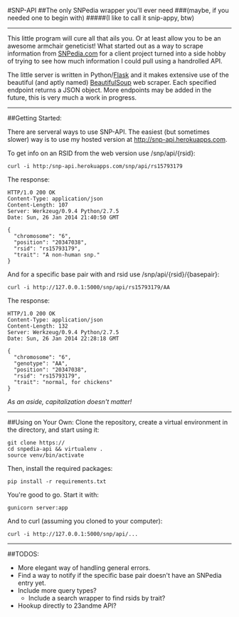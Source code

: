 #SNP-API
##The only SNPedia wrapper you'll ever need
###(maybe, if you needed one to begin with)
#####(I like to call it snip-appy, btw)
___
This little program will cure all that ails you. Or at least allow you to be an awesome armchair geneticist! What started out as a way to scrape information from [SNPedia.com](http://snpedia.com/) for a client project turned into a side hobby of trying to see how much information I could pull using a handrolled API.

The little server is written in Python/[Flask](http://flask.pocoo.org/) and it makes extensive use of the beautiful (and aptly named) [BeautifulSoup](http://www.crummy.com/software/BeautifulSoup/) web scraper. Each specified endpoint returns a JSON object. More endpoints may be added in the future, this is very much a work in progress.
___

##Getting Started:

There are serveral ways to use SNP-API. The easiest (but sometimes slower) way is to use my hosted version at http://snp-api.herokuapps.com.

To get info on an RSID from the web version use /snp/api/{rsid}:
```
curl -i http:/snp-api.herokuapps.com/snp/api/rs15793179
```
The response:
```
HTTP/1.0 200 OK
Content-Type: application/json
Content-Length: 107
Server: Werkzeug/0.9.4 Python/2.7.5
Date: Sun, 26 Jan 2014 21:40:50 GMT

{
  "chromosome": "6",
  "position": "20347038",
  "rsid": "rs15793179",
  "trait": "A non-human snp."
}
```

And for a specific base pair with and rsid use /snp/api/{rsid}/{basepair}:
```
curl -i http://127.0.0.1:5000/snp/api/rs15793179/AA
```
The response:
```
HTTP/1.0 200 OK
Content-Type: application/json
Content-Length: 132
Server: Werkzeug/0.9.4 Python/2.7.5
Date: Sun, 26 Jan 2014 22:28:18 GMT

{
  "chromosome": "6",
  "genotype": "AA",
  "position": "20347038",
  "rsid": "rs15793179",
  "trait": "normal, for chickens"
}
```

_As an aside, capitalization doesn't matter!_
___
##Using on Your Own:
Clone the repository, create a virtual environment in the directory, and start using it:
```
git clone https://
cd snpedia-api && virtualenv .
source venv/bin/activate
```

Then, install the required packages:
```
pip install -r requirements.txt
```

You're good to go. Start it with:
```
gunicorn server:app
```

And to curl (assuming you cloned to your computer):
```
curl -i http://127.0.0.1:5000/snp/api/...
```
___
##TODOS:

* More elegant way of handling general errors.
* Find a way to notify if the specific base pair doesn't have an SNPedia entry yet.
* Include more query types?
  * Include a search wrapper to find rsids by trait?
* Hookup directly to 23andme API?